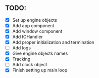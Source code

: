 ## TODO:

- [X] Set up engine objects
- [X] Add app component
- [X] Add window component
- [X] Add IOHandler
- [X] Add proper initialization and termination
- [ ] Add logs
- [X] Give engine objects names
- [X] Tracking
- [ ] Add clock object
- [X] Finish setting up main loop